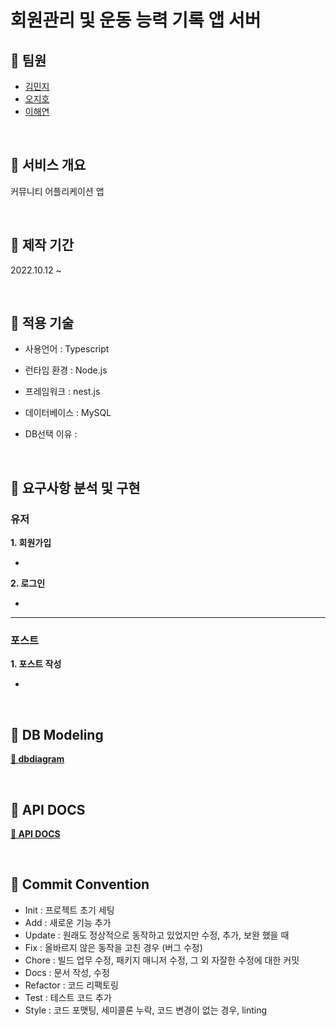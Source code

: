 # 회원관리 및 운동 능력 기록 앱 서버

## 📌 팀원

- [김민지](https://github.com/enddl3224)
- [오지호](https://github.com/jeehooh)
- [이해연](https://github.com/haeyeonleeee)

<br/>

## 📌 서비스 개요

커뮤니티 어플리케이션 앱

<br/>

## 📌 제작 기간

2022.10.12 ~

<br/>

## 📌 적용 기술

- 사용언어 : Typescript
- 런타임 환경 : Node.js
- 프레임워크 : nest.js
- 데이터베이스 : MySQL

- DB선택 이유 : 

<br/>

## 📌 요구사항 분석 및 구현

### 유저

**1. 회원가입**

- 

**2. 로그인**

- 


---

### 포스트

**1. 포스트 작성**

- 

<br/>

## 📌 DB Modeling

**[🔗 dbdiagram](https://dbdiagram.io/d/63452bedf0018a1c5fd9aa2e)**

<br>

## 📌 API DOCS

**[🔗 API DOCS]()**


<br/>

## 📌 Commit Convention

- Init : 프로젝트 초기 세팅
- Add : 새로운 기능 추가
- Update : 원래도 정상적으로 동작하고 있었지만 수정, 추가, 보완 했을 때
- Fix : 올바르지 않은 동작을 고친 경우 (버그 수정)
- Chore : 빌드 업무 수정, 패키지 매니저 수정, 그 외 자잘한 수정에 대한 커밋
- Docs : 문서 작성, 수정
- Refactor : 코드 리팩토링
- Test : 테스트 코드 추가
- Style : 코드 포맷팅, 세미콜론 누락, 코드 변경이 없는 경우, linting
